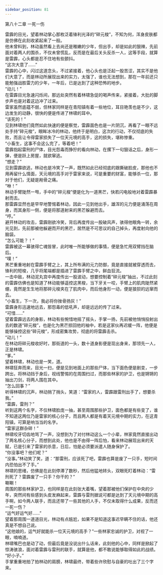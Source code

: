 ```yaml
---
sidebar_position: 81
---
```

 第八十二章 一死一伤


雷霹的目光，望着林动掌心那枚泛着锋利光泽的“碎元梭”，不知为何，浑身皮肤都是仿佛在此刻收紧起来了一般。  
他未曾料到，林动虽然看上去尚还是稚嫩的少年，但出手，却是如此的狠辣，先前面对着两人的围杀，不仅未曾慌乱，反而是在最后关头反杀一人，这等手段，就算是雷霹，心头都是忍不住地有些颤抖。  
“这次大意了……”  
雷霹的心中，闪过这道念头，不过紧接着，他心头也是泛起一股苦涩，其实不是他们大意了，而是林动所展现出来的实力，太强了，谁也无法想到，那在一年前还只能勉强战胜雷力的少年，一年后，已是达到了这种恐怖的地步。  
“动儿！”  
在雷霹目光急速闪烁间，那远处突然有着林啸急促的喝声传来，紧接着，大批的脚步声也是对着这边冲了过来。  
雷家虽然底蕴不弱，但林家同样是在青阳镇有着一些地位，耳目艳羡也是不少，这边发生的动静，很快的便是传进了林啸的耳中。  
“该死的！”  
见到林啸他们竟然如此快速的便是察觉，雷霹面色也是一片阴沉，再看了一眼不远处手持“碎元梭”，眼眸冰冷的林动，他终于是明白，这次的行动，不仅彻底的失败，而且让令得雷家损失了一位天元境的高手，这的损失，堪称惨重。  
“小畜生，这事不会这么完了，等着吧！”  
雷霹抱起雷刑的尸体，目光怨毒而狰狞的看向林动，在摞下一句狠话之后，身形一弹，便是跃上房屋，就欲窜逃。  
“想走？”  
见到雷霹欲逃，林动也是冷笑了一声，既然如此已经彻底的跟撕破脸皮，那他也不用再留什么情面，天元境的高手对于雷家来说，可是重要的财富，能够杀一位，那对于他们，无疑是剐骨之痛。  
“咻！”  
林动手臂陡然一甩，手中的“碎元梭”便是化为一道黑芒，快若闪电般地对着雷霹暴射而去。  
那雷霹显然也是早早地警惕着林动，因此一见到他出手，雄浑的元力便是涌荡在周身，而其身形一侧，便是将那道射来的黑芒躲避而去。  
“哼。”  
避开林动的攻击，雷霹刚欲冷笑，背后再度传出一股破风声，骇得他眼角一转，余光见到，先前那被他躲避而开的黑芒，居然是不可思议的自己掉头，再度射向他的脑袋。  
“怎么可能？！”  
雷霹被这一幕骇得亡魂皆冒，此时唯一所能够做的事情，便是急忙用双臂挡在脑后。  
“噗！”  
黑芒重重地射在雷霹手臂之上，其上所布满的元力防御，竟是直接就被穿透而去，锋利的短梭，几乎将尾端都是插进了雷霹手臂之中，鲜血狂流。  
一击中敌，林动泥丸宫中再度传出一股波动，想要控制着“碎元梭”抽出，不过此刻的雷霹仿佛也是知道了林动能够遥控这黑梭，当下牙关一咬，手臂上的肌肉陡然紧绷，竟然是生生地将那碎元梭夹在了肌肉中，而后他身形一动，便是狼狈的远窜而去。  
“小畜生，下一次，我必将你挫骨扬灰！”  
雷霹身形迅速地远去，那怨毒的低吼声，却是远远的传了过来。  
“可惜……”  
望着雷霹远去的身影，林动有些惋惜地摇了摇头，手掌一扬，先前被他悄悄投射出去的数道“碎元梭”，也是化为黑芒掠回他的袖中，若是这家伙再迟缓一阵，他便是能够操控这些“碎元梭”，形成密集攻势，彻底的将雷霹击杀。  
“动儿！”  
在林动将碎元梭收好时，那街道的一头，数十道身影便是现出身来，那领先一人，正是林啸。  
“爹。”  
望着林啸，林动也是一笑，道。  
林啸狂奔而来，目光一扫，便是见到地面上的那些尸体，当下面色便是剧变，一步跨出，将林动挡于身后，视线警惕的在周围扫过，而那些林家的护卫，也是锵锵的抽出刀剑，将两人围在其中。  
“怎么回事？”  
听得林啸的沉声，林动捎了捎头，笑道：“雷家的人，雷霹跟雷刑出手了，想要杀我。”  
“雷霹，雷刑？”  
听到这两个名字，不仅林啸脸庞一抽，甚至周围那些护卫，面色都是有些变了，谁不知道这两位乃是雷家的核心分子，而且两人都是有着天元境中期的实力，在这青阳镇，可算是响当当的名字。  
“雷家这群杂碎！”  
林啸咬牙切齿地骂了一声，没想到为了对付林动这么一个小辈，林家竟然直接出动了两名核心分子，而想到此处，他也是不由得一阵后怕，看来林动展现出来的天赋，已是引来了雷家的杀意，日后，怕是必须要派遣人随身保护了。  
“你没事吧？他们呢？”  
“没事。”林动笑了笑，道：“那雷刑，应该死了吧，雷霹也算是废了一只手，短时间内恐怕出不了手。”  
林啸的思绪，仿佛是在此刻停滞了数秒，然后他猛地转头，双眼死盯着林动：“雷刑死了？雷霹废了一只手？你干的？”  
唰唰！  
周围的那些林家护卫，也同样是在此刻张大着嘴，望着那被他们保护在中央的少年，突然间有些感到头皮发麻起来，雷霹与雷刑据说可都是达到了天元境中期的高手啊，如今两人联手，而且还带了一些其他的人手，不仅未取得什么成果，反而还一死一伤？  
“运气好运气好……”  
望着那周围一道道目光，林动有点尴尬，如果不是知道这事迟早瞒不住的话，他还真是不想自己说。  
“这他娘的，运气好就能杀一位天元境的高手？”一些林家忠诚的护卫，对视了一眼，喃喃道。  
林啸嘴巴也是动了动，但最后竟是没说出什么话来，此刻他的心中，同样是掀起了惊涛骇浪，面对着雷霹与雷刑的联手，就算是他，都不敢说能够取得如此的战绩。  
“好小子。”  
手掌重重地拍了拍林动的肩膀，林啸最终，带着些许欣慰与自豪的吐出了三个字来。  
  
  
